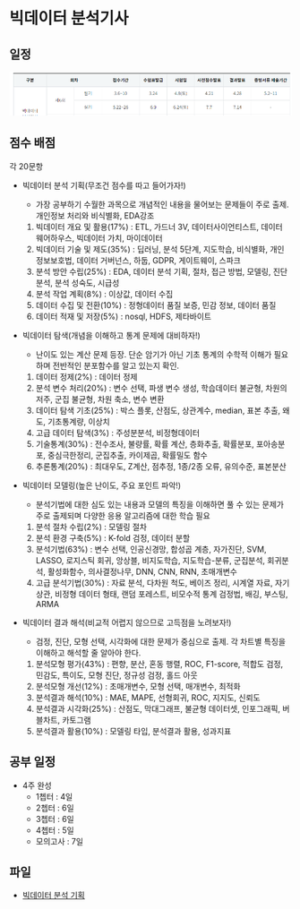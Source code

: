 # 빅데이터 분석기사

## 일정

![일정](./img/img_01.PNG)

## 점수 배점

각 20문항

- 빅데이터 분석 기획(무조건 점수를 따고 들어가자!)
  - 가장 공부하기 수월한 과목으로 개념적인 내용을 물어보는 문제들이 주로 출제. 개인정보 처리와 비식별화, EDA강조

  1. 빅데이터 개요 및 활용(17%) : ETL, 가드너 3V, 데이터사이언티스트, 데이터 웨어하우스, 빅데이터 가치, 마이데이터
  2. 빅데이터 기술 및 제도(35%) : 딥러닝, 분석 5단계, 지도학습, 비식별화, 개인정보보호법, 데이터 거버넌스, 하둡, GDPR, 게이트웨이, 스파크
  3. 분석 방안 수립(25%) : EDA, 데이터 분석 기획, 절차, 접근 방법, 모델링, 진단 분석, 분석 성숙도, 시급성
  4. 분석 작업 계획(8%) : 이상값, 데이터 수집
  5. 데이터 수집 및 전환(10%) : 정형데이터 품질 보증, 민감 정보, 데이터 품질
  6. 데이터 적재 및 저장(5%) : nosql, HDFS, 제타바이트

- 빅데이터 탐색(개념을 이해하고 통계 문제에 대비하자!)
  - 난이도 있는 계산 문제 등장. 단순 암기가 아닌 기초 통계의 수학적 이해가 필요하며 전반적인 분포함수를 알고 있는지 확인.

  1. 데이터 정제(2%) : 데이터 정제
  2. 분석 변수 처리(20%) : 변수 선택, 파생 변수 생성, 학습데이터 불균형, 차원의 저주, 군집 불균형, 차원 축소, 변수 변환
  3. 데이터 탐색 기초(25%) : 박스 플롯, 산점도, 상관계수, median, 표본 추출, 왜도, 기초통계량, 이상치
  4. 고급 데이터 탐색(3%) : 주성분분석, 비정형데이터
  5. 기술통계(30%) : 전수조사, 불량률, 확률 계산, 층화추출, 확률분포, 포아송분포, 중심극한정리, 군집추출, 카이제곱, 확률밀도 함수
  6. 추론통계(20%) : 최대우도, Z계산, 점추정, 1종/2종 오류, 유의수준, 표본분산

- 빅데이터 모델링(높은 난이도, 주요 포인트 파악!)
  - 분석기법에 대한 심도 있는 내용과 모델의 특징을 이해하면 풀 수 있는 문제가 주로 출제되며 다양한 응용 알고리즘에 대한 학습 필요

  1. 분석 절차 수립(2%) : 모델링 절차
  2. 분석 환경 구축(5%) : K-fold 검정, 데이터 분할
  3. 분석기법(63%) : 변수 선택, 인공신경망, 합성곱 계층, 자가진단, SVM, LASSO, 로지스틱 회귀, 앙상블, 비지도학습, 지도학습-분류, 군집분석, 회귀분석, 활성화함수, 의사결정나무, DNN, CNN, RNN, 초매개변수
  4. 고급 분석기법(30%) : 자료 분석, 다차원 척도, 베이즈 정리, 시계열 자료, 자기상관, 비정형 데이터 형태, 랜덤 포레스트, 비모수적 통계 검정법, 배깅, 부스팅, ARMA

- 빅데이터 결과 해석(비교적 어렵지 않으므로 고득점을 노려보자!)
  - 검정, 진단, 모형 선택, 시각화에 대한 문제가 중심으로 출제. 각 차트별 특징을 이해하고 해석할 줄 알아야 한다.

  1. 분석모형 평가(43%) : 편향, 분산, 혼동 행렬, ROC, F1-score, 적합도 검정, 민감도, 특이도, 모형 진단, 정규성 검정, 홀드 아웃
  2. 분석모형 개선(12%) : 초매개변수, 모형 선택, 매개변수, 최적화
  3. 분석결과 해석(10%) : MAE, MAPE, 선형회귀, ROC, 지지도, 신뢰도
  4. 분석결과 시각화(25%) : 산점도, 막대그래프, 불균형 데이터셋, 인포그래픽, 버블차트, 카토그램
  5. 분석결과 활용(10%) : 모델링 타입, 분석결과 활용, 성과지표

## 공부 일정

- 4주 완성
  - 1쳅터 : 4일
  - 2쳅터 : 6일
  - 3쳅터 : 6일
  - 4쳅터 : 5일
  - 모의고사 : 7일

## 파일

- [빅데이터 분석 기획](./%EB%B9%85%EB%8D%B0%EC%9D%B4%ED%84%B0%20%EB%B6%84%EC%84%9D%20%EA%B8%B0%ED%9A%8D/readme.md)
